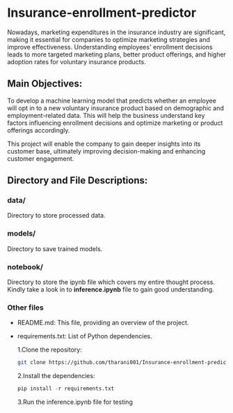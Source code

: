 # Insurance-enrollment-predictor

Nowadays, marketing expenditures in the insurance industry are significant, making it essential for companies to optimize marketing strategies and improve effectiveness. Understanding employees' enrollment decisions leads to more targeted marketing plans, better product offerings, and higher adoption rates for voluntary insurance products.

## **Main Objectives:**
To develop a machine learning model that predicts whether an employee will opt in to a new voluntary insurance product based on demographic and employment-related data. This will help the business understand key factors influencing enrollment decisions and optimize marketing or product offerings accordingly.


This project will enable the company to gain deeper insights into its customer base, ultimately improving decision-making and enhancing customer engagement.


## Directory and File Descriptions:
### data/
Directory to store processed data.

### models/
Directory to save trained models.

### notebook/
Directory to store the ipynb file which covers my entire thought process. Kindly take a look in to **inference.ipynb** file to gain good understanding.

### Other files
- README.md: This file, providing an overview of the project.
- requirements.txt: List of Python dependencies.

  1.Clone the repository:
  ```bash
  git clone https://github.com/tharani001/Insurance-enrollment-prediction.git
  ```
  2.Install the dependencies:
  ```python
  pip install -r requirements.txt
  ```
  3.Run the inference.ipynb file for testing

